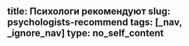 title: Психологи рекомендуют
slug: psychologists-recommend
tags: [_nav, _ignore_nav]
type: no_self_content
---
